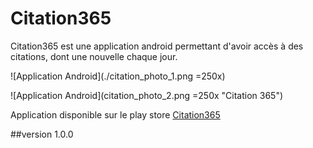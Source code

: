# Citation365
Citation365 est une application android permettant d'avoir accès à des citations, dont une nouvelle chaque jour.

![Application Android](./citation_photo_1.png =250x)

![Application Android](citation_photo_2.png =250x "Citation 365")

Application disponible sur le play store [Citation365](https://play.google.com/store/apps/details?id=com.citation.emmanuel.citation365)

##version
1.0.0
